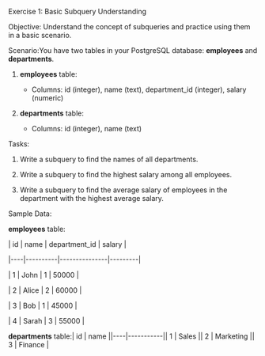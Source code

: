 Exercise 1: Basic Subquery Understanding

Objective: Understand the concept of subqueries and practice using them in a basic scenario.

Scenario:You have two tables in your PostgreSQL database: **employees** and **departments**.

1.  **employees** table:
    
    *   Columns: id (integer), name (text), department\_id (integer), salary (numeric)
        
2.  **departments** table:
    
    *   Columns: id (integer), name (text)
        

Tasks:

1.  Write a subquery to find the names of all departments.
    
2.  Write a subquery to find the highest salary among all employees.
    
3.  Write a subquery to find the average salary of employees in the department with the highest average salary.
    

Sample Data:

**employees** table:

| id | name | department\_id | salary |

|----|----------|---------------|---------|

| 1 | John | 1 | 50000 |

| 2 | Alice | 2 | 60000 |

| 3 | Bob | 1 | 45000 |

| 4 | Sarah | 3 | 55000 |

**departments** table:| id | name ||----|-----------|| 1 | Sales || 2 | Marketing || 3 | Finance |

